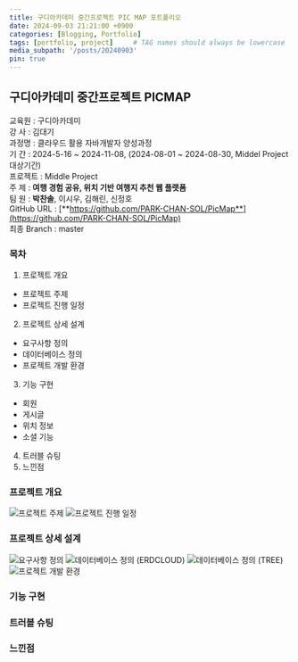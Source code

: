 ```yaml
---
title: 구디아카데미 중간프로젝트 PIC MAP 포트폴리오
date: 2024-09-03 21:21:00 +0900
categories: [Blogging, Portfolio]
tags: [portfolio, project]     # TAG names should always be lowercase
media_subpath: '/posts/20240903'
pin: true
---
```


## 구디아카데미 중간프로젝트 PICMAP

교육원 : 구디아카데미  
강 사 : 김대기  
과정명 : 클라우드 활용 자바개발자 양성과정  
기 간 : 2024-5-16 ~ 2024-11-08, (2024-08-01 ~ 2024-08-30, Middel Project 대상기간)  
프로젝트 : Middle Project  
주 제 : **여행 경험 공유, 위치 기반 여행지 추천 웹 플랫폼**  
팀 원 : **박찬솔**, 이시우, 김해린, 신정호  
GitHub URL : [**https://github.com/PARK-CHAN-SOL/PicMap**](https://github.com/PARK-CHAN-SOL/PicMap)  
최종 Branch : master  

### 목차

1. 프로젝트 개요  
 * 프로젝트 주제
 * 프로젝트 진행 일정
2. 프로젝트 상세 설계  
 * 요구사항 정의
 * 데이터베이스 정의
 * 프로젝트 개발 환경
3. 기능 구현  
 * 회원
 * 게시글
 * 위치 정보
 * 소셜 기능
4. 트러블 슈팅
5. 느낀점

### 프로젝트 개요

![프로젝트 주제][프로젝트 주제 이미지]
![프로젝트 진행 일정][프로젝트 진행 일정 이미지]

### 프로젝트 상세 설계

![요구사항 정의][요구사항 정의 이미지]
![데이터베이스 정의 (ERDCLOUD)][데이터베이스 정의 이미지 (ERDCLOUD)]
![데이터베이스 정의 (TREE)][데이터베이스 정의 이미지 (TREE)]
![프로젝트 개발 환경][프로젝트 개발 환경 이미지]

### 기능 구현

### 트러블 슈팅

### 느낀점

[프로젝트 주제 이미지]: https://park-chan-sol.github.io/assets/img/PIC-MAP-프로젝트-주제.png
[프로젝트 진행 일정 이미지]: https://park-chan-sol.github.io/assets/img/PIC-MAP-프로젝트-진행-일정.png
[요구사항 정의 이미지]: https://park-chan-sol.github.io/assets/img/PIC-MAP-요구사항-정의.png
[데이터베이스 정의 이미지 (ERDCLOUD)]: https://park-chan-sol.github.io/assets/img/PIC-MAP-데이터베이스-정의-ERDCLOUD.png
[데이터베이스 정의 이미지 (TREE)]: https://park-chan-sol.github.io/assets/img/PIC-MAP-데이터베이스-정의-TREE.png
[프로젝트 개발 환경 이미지]: https://park-chan-sol.github.io/assets/img/PIC-MAP-프로젝트-개발-환경.png